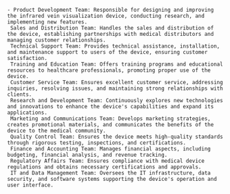     - Product Development Team: Responsible for designing and improving the infrared vein visualization device, conducting research, and implementing new features.
     Sales and Distribution Team: Handles the sales and distribution of the device, establishing partnerships with medical distributors and managing customer relationships.
     Technical Support Team: Provides technical assistance, installation, and maintenance support to users of the device, ensuring customer satisfaction.
     Training and Education Team: Offers training programs and educational resources to healthcare professionals, promoting proper use of the device.
     Customer Service Team: Ensures excellent customer service, addressing inquiries, resolving issues, and maintaining strong relationships with clients.
     Research and Development Team: Continuously explores new technologies and innovations to enhance the device's capabilities and expand its applications.
     Marketing and Communications Team: Develops marketing strategies, creates promotional materials, and communicates the benefits of the device to the medical community.
     Quality Control Team: Ensures the device meets high-quality standards through rigorous testing, inspections, and certifications.
     Finance and Accounting Team: Manages financial aspects, including budgeting, financial analysis, and revenue tracking.
     Regulatory Affairs Team: Ensures compliance with medical device regulations and obtains necessary certifications and approvals.
     IT and Data Management Team: Oversees the IT infrastructure, data security, and software systems supporting the device's operation and user interface.



